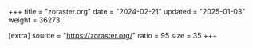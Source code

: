 +++
title = "zoraster.org"
date = "2024-02-21"
updated = "2025-01-03"
weight = 36273

[extra]
source = "https://zoraster.org/"
ratio = 95
size = 35
+++
